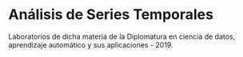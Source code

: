 # Análisis de Series Temporales

Laboratorios de dicha materia de la Diplomatura en ciencia de datos, aprendizaje automático y sus aplicaciones - 2019.
